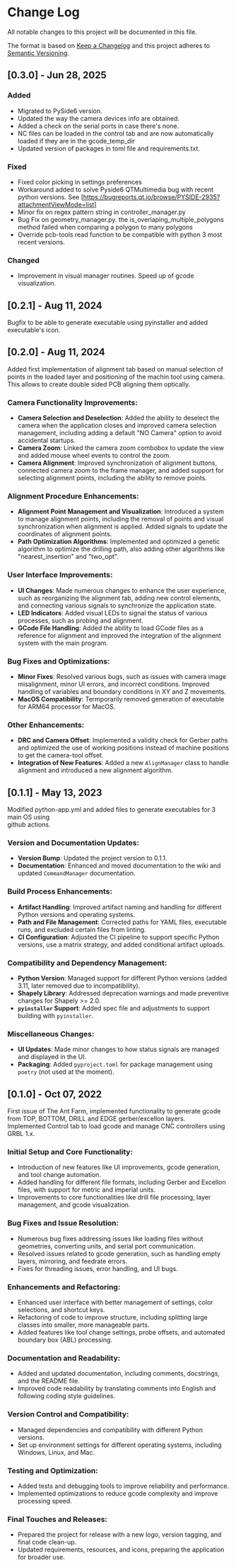 
# Change Log
All notable changes to this project will be documented in this file.
 
The format is based on [Keep a Changelog](http://keepachangelog.com/)
and this project adheres to [Semantic Versioning](http://semver.org/).

## [0.3.0] - Jun 28, 2025

### Added

- Migrated to PySide6 version.
- Updated the way the camera devices info are obtained. 
- Added a check on the serial ports in case there's none.
- NC files can be loaded in the control tab and are now automatically loaded if they are in the gcode_temp_dir
- Updated version of packages in toml file and requirements.txt.

### Fixed

- Fixed color picking in settings preferences
- Workaround added to solve Pyside6 QTMultimedia bug with recent python versions. See [https://bugreports.qt.io/browse/PYSIDE-2935?attachmentViewMode=list]
- Minor fix on regex pattern string in controller_manager.py
- Bug Fix on geometry_manager.py. the is_overlaping_multiple_polygons method failed when comparing a polygon to many polygons
- Override pcb-tools read function to be compatible with python 3 most recent versions.

### Changed

- Improvement in visual manager routines. Speed up of gcode visualization.    

## [0.2.1] - Aug 11, 2024  

Bugfix to be able to generate executable using pyinstaller and added executable's icon.
 
## [0.2.0] - Aug 11, 2024  
 
Added first implementation of alignment tab based on manual selection of points in
the loaded layer and positioning of the machin tool using camera.
This allows to create double sided PCB aligning them optically.


### Camera Functionality Improvements:
- **Camera Selection and Deselection**: Added the ability to deselect the camera when the application closes and improved camera selection management, including adding a default "NO Camera" option to avoid accidental startups.
- **Camera Zoom**: Linked the camera zoom combobox to update the view and added mouse wheel events to control the zoom.
- **Camera Alignment**: Improved synchronization of alignment buttons, connected camera zoom to the frame manager, and added support for selecting alignment points, including the ability to remove points.

### Alignment Procedure Enhancements:
- **Alignment Point Management and Visualization**: Introduced a system to manage alignment points, including the removal of points and visual synchronization when alignment is applied. Added signals to update the coordinates of alignment points.
- **Path Optimization Algorithms**: Implemented and optimized a genetic algorithm to optimize the drilling path, also adding other algorithms like "nearest_insertion" and "two_opt". 

### User Interface Improvements:
- **UI Changes**: Made numerous changes to enhance the user experience, such as reorganizing the alignment tab, adding new control elements, and connecting various signals to synchronize the application state.
- **LED Indicators**: Added visual LEDs to signal the status of various processes, such as probing and alignment.
- **GCode File Handling**: Added the ability to load GCode files as a reference for alignment and improved the integration of the alignment system with the main program.

### Bug Fixes and Optimizations:
- **Minor Fixes**: Resolved various bugs, such as issues with camera image misalignment, minor UI errors, and incorrect conditions. Improved handling of variables and boundary conditions in XY and Z movements.
- **MacOS Compatibility**: Termporarily removed generation of executable for ARM64 processor for MacOS.  

### Other Enhancements:
- **DRC and Camera Offset**: Implemented a validity check for Gerber paths and optimized the use of working positions instead of machine positions to get the camera-tool offset.
- **Integration of New Features**: Added a new `AlignManager` class to handle alignment and introduced a new alignment algorithm.

 
## [0.1.1] - May 13, 2023  
  
Modified python-app.yml and added files to generate executables for 3 main OS using  
github actions.

### **Version and Documentation Updates**:
   - **Version Bump**: Updated the project version to 0.1.1.
   - **Documentation**: Enhanced and moved documentation to the wiki and updated `CommandManager` documentation.

### **Build Process Enhancements**:
   - **Artifact Handling**: Improved artifact naming and handling for different Python versions and operating systems.
   - **Path and File Management**: Corrected paths for YAML files, executable runs, and excluded certain files from linting.
   - **CI Configuration**: Adjusted the CI pipeline to support specific Python versions, use a matrix strategy, and added conditional artifact uploads.

### **Compatibility and Dependency Management**:
   - **Python Version**: Managed support for different Python versions (added 3.11, later removed due to incompatibility).
   - **Shapely Library**: Addressed deprecation warnings and made preventive changes for Shapely >= 2.0.
   - **`pyinstaller` Support**: Added spec file and adjustments to support building with `pyinstaller`.

### **Miscellaneous Changes**:
   - **UI Updates**: Made minor changes to how status signals are managed and displayed in the UI.
   - **Packaging**: Added `pyproject.toml` for package management using `poetry` (not used at the moment).

 
## [0.1.0] - Oct 07, 2022  
 
First issue of The Ant Farm, implemented functionality to generate gcode from TOP, 
BOTTOM, DRILL and EDGE gerber/excellon layers.  
Implemented Control tab to load gcode and manage CNC controllers using GRBL 1.x.  

### **Initial Setup and Core Functionality**:
   - Introduction of new features like UI improvements, gcode generation, and tool change automation.
   - Added handling for different file formats, including Gerber and Excellon files, with support for metric and imperial units.
   - Improvements to core functionalities like drill file processing, layer management, and gcode visualization.

### **Bug Fixes and Issue Resolution**:
   - Numerous bug fixes addressing issues like loading files without geometries, converting units, and serial port communication.
   - Resolved issues related to gcode generation, such as handling empty layers, mirroring, and feedrate errors.
   - Fixes for threading issues, error handling, and UI bugs.

### **Enhancements and Refactoring**:
   - Enhanced user interface with better management of settings, color selections, and shortcut keys.
   - Refactoring of code to improve structure, including splitting large classes into smaller, more manageable parts.
   - Added features like tool change settings, probe offsets, and automated boundary box (ABL) processing.

### **Documentation and Readability**:
   - Added and updated documentation, including comments, docstrings, and the README file.
   - Improved code readability by translating comments into English and following coding style guidelines.

### **Version Control and Compatibility**:
   - Managed dependencies and compatibility with different Python versions.
   - Set up environment settings for different operating systems, including Windows, Linux, and Mac.

### **Testing and Optimization**:
   - Added tests and debugging tools to improve reliability and performance.
   - Implemented optimizations to reduce gcode complexity and improve processing speed.

### **Final Touches and Releases**:
   - Prepared the project for release with a new logo, version tagging, and final code clean-up.
   - Updated requirements, resources, and icons, preparing the application for broader use.
